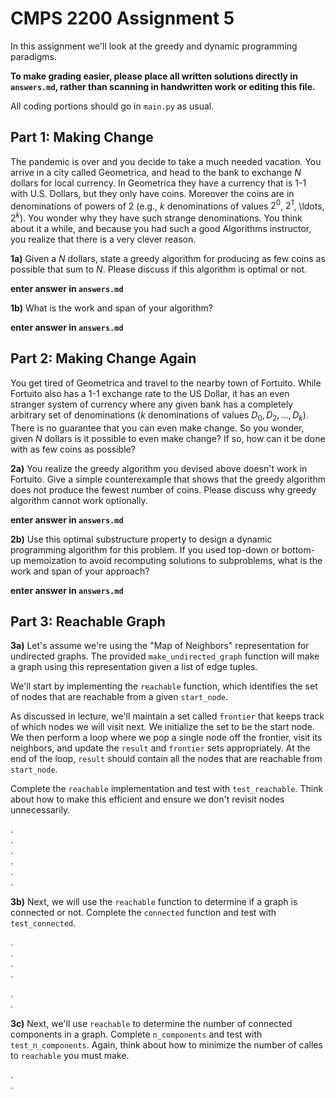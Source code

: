 # CMPS 2200 Assignment 5

In this assignment we'll look at the greedy and dynamic programming paradigms.

**To make grading easier, please place all written solutions directly in `answers.md`, rather than scanning in handwritten work or editing this file.**

All coding portions should go in `main.py` as usual.


## Part 1: Making Change

The pandemic is over and you decide to take a much needed vacation. You arrive in a city called Geometrica, and head to the bank to
exchange $N$ dollars for local currency. In Geometrica they have a
currency that is 1-1 with U.S. Dollars, but they only have
coins. Moreover the coins are in
denominations of powers of $2$ (e.g., $k$ denominations of values $2^0$, $2^1$, \ldots,
$2^k$). You wonder why they have
such strange denominations. You think about it a while, and because
you had such a good Algorithms instructor, you realize that there is a
very clever reason. 

**1a)** Given a $N$ dollars, state a greedy algorithm for producing
as few coins as possible that sum to $N$. Please discuss if this algorithm is optimal or not.

**enter answer in `answers.md`**



**1b)** What is the work and span of your algorithm?



**enter answer in `answers.md`**


## Part 2: Making Change Again

You get tired of Geometrica and travel to the nearby town of
Fortuito. While Fortuito also has a 1-1 exchange rate to the US
Dollar, it has an even stranger system of currency where any given bank
has a completely arbitrary set of denominations ($k$ denominations of
values $D_0, D_2, \ldots, D_k$). There is no guarantee that you can
even make change. So you wonder, given $N$ dollars is it possible to
even make change? If so, how can it be done with as few coins as
possible?

**2a)** You realize the greedy algorithm you devised above doesn't
  work in Fortuito. Give a simple counterexample that shows that the
  greedy algorithm does not produce the fewest number of coins. Please discuss why greedy algorithm cannot work optionally. 
  
**enter answer in `answers.md`**




**2b)** Use this optimal substructure property to design a
  dynamic programming algorithm for this problem. If you used top-down
  or bottom-up memoization to avoid recomputing solutions to
  subproblems, what is the work and span of your approach?

**enter answer in `answers.md`**



## Part 3: Reachable Graph

**3a)** Let's assume we're using the "Map of Neighbors" representation for undirected graphs. The provided `make_undirected_graph` function will make a graph using this representation given a list of edge tuples. 

We'll start by implementing the `reachable` function, which identifies the set of nodes that are reachable from a given `start_node`.

As discussed in lecture, we'll maintain a set called `frontier` that keeps track of which nodes we will visit next. We initialize the set to be the start node. We then perform a loop where we pop a single node off the frontier, visit its neighbors, and update the `result` and `frontier` sets appropriately. At the end of the loop, `result` should contain all the nodes that are reachable from `start_node`.

Complete the `reachable` implementation and test with `test_reachable`. Think about how to make this efficient and ensure we don't revisit nodes unnecessarily.

.  
.  
.  
.  
.  
.  




**3b)** Next, we will use the `reachable` function to determine if a graph is connected or not. Complete the `connected` function and test with `test_connected`.

.  
.  
.  
.  


.  
.  

**3c)** Next, we'll use `reachable` to determine the number of connected components in a graph. Complete `n_components` and test with `test_n_components`. Again, think about how to minimize the number of calles to `reachable` you must make.

.  
.  

